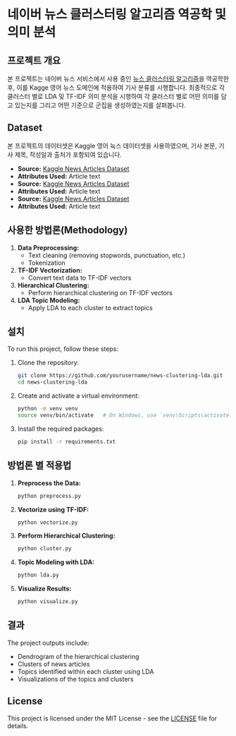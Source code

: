 # 네이버 뉴스 클러스터링 알고리즘 역공학 및 의미 분석


## 프로젝트 개요
본 프로젝트는 네이버 뉴스 서비스에서 사용 중인 [뉴스 클러스터링 알고리즘](https://media.naver.com/algorithm)을 역공학한 후, 이를 Kagge 영어 뉴스 도메인에 적용하여 기사 분류를 시행합니다. 최종적으로 각 클러스터 별로 LDA 및 TF-IDF 의미 분석을 시행하여 각 클러스터 별로 어떤 의미를 담고 있는지를 그리고 어떤 기준으로 군집을 생성하였는지를 살펴봅니다.


## Dataset
본 프로젝트의 데이터셋은 Kaggle 영어 뉵스 데이터셋을 사용하였으며, 기사 본문, 기사 제목, 작성일과 출처가 포함되여 있습니다.

- **Source:** [Kaggle News Articles Dataset](https://www.kaggle.com/snapcrack/all-the-news)
- **Attributes Used:** Article text
- **Source:** [Kaggle News Articles Dataset](https://www.kaggle.com/snapcrack/all-the-news)
- **Attributes Used:** Article text
- **Source:** [Kaggle News Articles Dataset](https://www.kaggle.com/snapcrack/all-the-news)
- **Attributes Used:** Article text


## 사용한 방법론(Methodology)
1. **Data Preprocessing:** 
    - Text cleaning (removing stopwords, punctuation, etc.)
    - Tokenization
2. **TF-IDF Vectorization:** 
    - Convert text data to TF-IDF vectors
3. **Hierarchical Clustering:** 
    - Perform hierarchical clustering on TF-IDF vectors
4. **LDA Topic Modeling:** 
    - Apply LDA to each cluster to extract topics


## 설치
To run this project, follow these steps:

1. Clone the repository:
    ```bash
    git clone https://github.com/yourusername/news-clustering-lda.git
    cd news-clustering-lda
    ```
2. Create and activate a virtual environment:
    ```bash
    python -m venv venv
    source venv/bin/activate   # On Windows, use `venv\Scripts\activate`
    ```
3. Install the required packages:
    ```bash
    pip install -r requirements.txt
    ```


## 방법론 별 적용법
1. **Preprocess the Data:**
    ```bash
    python preprocess.py
    ```
2. **Vectorize using TF-IDF:**
    ```bash
    python vectorize.py
    ```
3. **Perform Hierarchical Clustering:**
    ```bash
    python cluster.py
    ```
4. **Topic Modeling with LDA:**
    ```bash
    python lda.py
    ```
5. **Visualize Results:**
    ```bash
    python visualize.py
    ```


## 결과
The project outputs include:
- Dendrogram of the hierarchical clustering
- Clusters of news articles
- Topics identified within each cluster using LDA
- Visualizations of the topics and clusters


## License
This project is licensed under the MIT License - see the [LICENSE](LICENSE) file for details.
